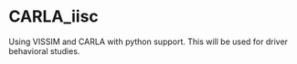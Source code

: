 # CARLA_iisc
Using VISSIM and CARLA with python support. This will be used for driver behavioral studies.
